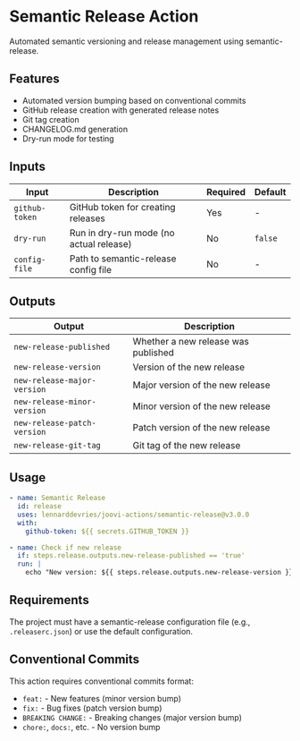# Semantic Release Action

Automated semantic versioning and release management using semantic-release.

## Features

- Automated version bumping based on conventional commits
- GitHub release creation with generated release notes
- Git tag creation
- CHANGELOG.md generation
- Dry-run mode for testing

## Inputs

| Input | Description | Required | Default |
|-------|-------------|----------|---------|
| `github-token` | GitHub token for creating releases | Yes | - |
| `dry-run` | Run in dry-run mode (no actual release) | No | `false` |
| `config-file` | Path to semantic-release config file | No | - |

## Outputs

| Output | Description |
|--------|-------------|
| `new-release-published` | Whether a new release was published |
| `new-release-version` | Version of the new release |
| `new-release-major-version` | Major version of the new release |
| `new-release-minor-version` | Minor version of the new release |
| `new-release-patch-version` | Patch version of the new release |
| `new-release-git-tag` | Git tag of the new release |

## Usage

```yaml
- name: Semantic Release
  id: release
  uses: lennarddevries/joovi-actions/semantic-release@v3.0.0
  with:
    github-token: ${{ secrets.GITHUB_TOKEN }}

- name: Check if new release
  if: steps.release.outputs.new-release-published == 'true'
  run: |
    echo "New version: ${{ steps.release.outputs.new-release-version }}"
```

## Requirements

The project must have a semantic-release configuration file (e.g., `.releaserc.json`) or use the default configuration.

## Conventional Commits

This action requires conventional commits format:
- `feat:` - New features (minor version bump)
- `fix:` - Bug fixes (patch version bump)
- `BREAKING CHANGE:` - Breaking changes (major version bump)
- `chore:`, `docs:`, etc. - No version bump